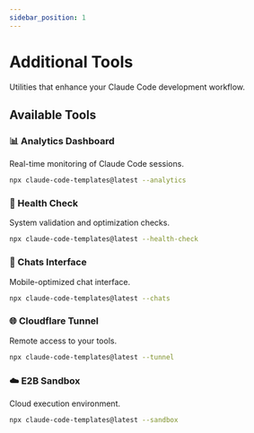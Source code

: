 ```yaml
---
sidebar_position: 1
---
```


# Additional Tools

Utilities that enhance your Claude Code development workflow.

## Available Tools

### 📊 Analytics Dashboard
Real-time monitoring of Claude Code sessions.
```bash
npx claude-code-templates@latest --analytics
```

### 🏥 Health Check  
System validation and optimization checks.
```bash
npx claude-code-templates@latest --health-check
```

### 💬 Chats Interface
Mobile-optimized chat interface.
```bash
npx claude-code-templates@latest --chats
```

### 🌐 Cloudflare Tunnel
Remote access to your tools.
```bash
npx claude-code-templates@latest --tunnel
```

### ☁️ E2B Sandbox
Cloud execution environment.
```bash
npx claude-code-templates@latest --sandbox
```